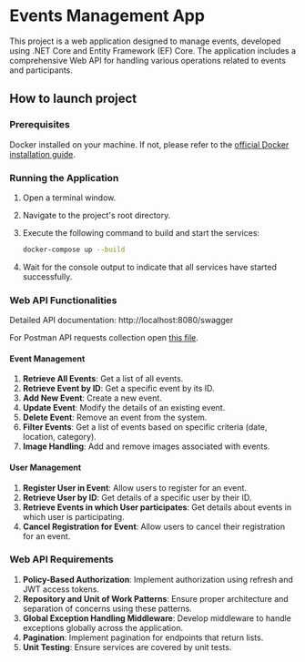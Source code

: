 # Events Management App
This project is a web application designed to manage events, developed using .NET Core and Entity Framework (EF) Core. The application includes a comprehensive Web API for handling various operations related to events and participants.

## How to launch project
### Prerequisites
Docker installed on your machine. If not, please refer to the [official Docker installation guide](https://docs.docker.com/get-docker/).

### Running the Application

1. Open a terminal window.
2. Navigate to the project's root directory.
3. Execute the following command to build and start the services:
   
    ```sh
    docker-compose up --build
    ```

5. Wait for the console output to indicate that all services have started successfully.


### Web API Functionalities

Detailed API documentation: http://localhost:8080/swagger

For Postman API requests collection open [this file](https://github.com/Krist1e/events-management-app/blob/master/EventsManagementApp.postman_collection.json).

#### Event Management

1. **Retrieve All Events**: Get a list of all events.
2. **Retrieve Event by ID**: Get a specific event by its ID.
3. **Add New Event**: Create a new event.
4. **Update Event**: Modify the details of an existing event.
5. **Delete Event**: Remove an event from the system.
6. **Filter Events**: Get a list of events based on specific criteria (date, location, category).
7. **Image Handling**: Add and remove images associated with events.

#### User Management

1. **Register User in Event**: Allow users to register for an event.
2. **Retrieve User by ID**: Get details of a specific user by their ID.
3. **Retrieve Events in which User participates**: Get details about events in which user is participating.
4. **Cancel Registration for Event**: Allow users to cancel their registration for an event.

### Web API Requirements

1. **Policy-Based Authorization**: Implement authorization using refresh and JWT access tokens.
2. **Repository and Unit of Work Patterns**: Ensure proper architecture and separation of concerns using these patterns.
3. **Global Exception Handling Middleware**: Develop middleware to handle exceptions globally across the application.
4. **Pagination**: Implement pagination for endpoints that return lists.
5. **Unit Testing**: Ensure services are covered by unit tests.
